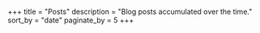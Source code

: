 +++
title = "Posts"
description = "Blog posts accumulated over the time."
sort_by = "date"
paginate_by = 5
+++
